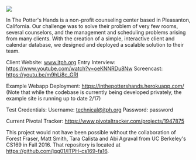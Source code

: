 <a href="https://codeclimate.com/github/jgg01/ITPH/"><img src="https://codeclimate.com/github/jgg01/ITPH/badges/gpa.svg" /></a>

In The Potter's Hands is a non-profit counseling center based in Pleasanton, California. Our challenge was to solve their problem of very few rooms, several counselors, and the management and scheduling problems arising from many clients. With the creation of a simple, interactive client and calendar database, we designed and deployed a scalable solution to their team.

Client Website:
www.itph.org
Entry Interview:
https://www.youtube.com/watch?v=oeKNNRDu8Nw
Screencast:
https://youtu.be/m9hLi8c_GRI

Example Webapp Deployment:
https://inthepottershands.herokuapp.com/
(Note that while the codebase is currently being developed privately, the example site is running up to date 2/17)

Test Credentials:
Username: technical@itph.org
Password: password

Current Pivotal Tracker:
https://www.pivotaltracker.com/projects/1947875

This project would not have been possible without the collaboration of Forest Fraser, Matt Smith, Tara Calista and Abi Agraval from UC Berkeley's CS169 in Fall 2016. That repository is located at https://github.com/jgg01/ITPH-cs169-fa16.
